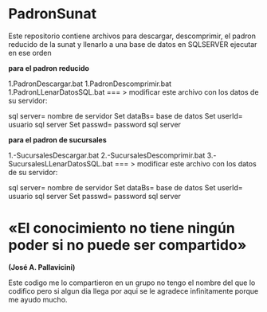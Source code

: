 # PadronSunat

Este repositorio contiene archivos para descargar, descomprimir, el padron reducido de la sunat y llenarlo a una base de datos en SQLSERVER
ejecutar en ese orden 

**************para el padron reducido**************

1.PadronDescargar.bat
1.PadronDescomprimir.bat
1.PadronLLenarDatosSQL.bat === > modificar este archivo con los datos de su servidor:

sql server= nombre de servidor
Set dataBs= base de datos 
Set userId= usuario sql server
Set passwd= password sql server

**************para el padron de sucursales**************

1.-SucursalesDescargar.bat
2.-SucursalesDescomprimir.bat
3.-SucursalesLLenarDatosSQL.bat === > modificar este archivo con los datos de su servidor:

sql server= nombre de servidor
Set dataBs= base de datos 
Set userId= usuario sql server
Set passwd= password sql server


# «El conocimiento no tiene ningún poder si no puede ser compartido»
**************(José A. Pallavicini)**************




Este codigo me lo compartieron en un grupo no tengo el nombre del que lo codifico pero si algun dia llega por aqui se le agradece infinitamente porque me ayudo mucho.

